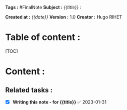 **Tags :** #FinalNote 
**Subject :** *{{title}}* : 

**Created at :** *{{date}}*
**Version :** 1.0
**Creator :** Hugo RIHET


# Table of content :

[TOC]

# Content :




## Related tasks :

- [x] **Writing this note - for {{title}}** ✅ 2023-01-31
